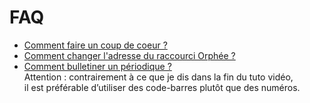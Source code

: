 # FAQ

* [Comment faire un coup de coeur ?](https://www.screencast.com/t/LMO0LQ8l3H "tuto cdc")
* [Comment changer l'adresse du raccourci Orphée ?](https://www.screencast.com/t/Uu9hcQpo "tuto raccourci")
* [Comment bulletiner un périodique ?](https://www.screencast.com/t/jNiCxerx "tuto bulletinage")  <br/> Attention : contrairement à ce que je dis dans la fin du tuto vidéo, <br/>il est préférable d’utiliser des code-barres plutôt que des numéros.
